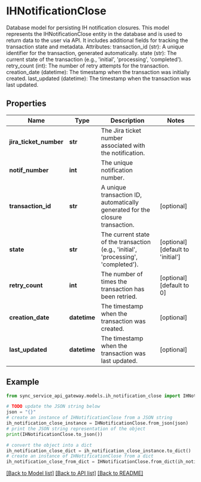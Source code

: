 # IHNotificationClose

Database model for persisting IH notification closures.  This model represents the IHNotificationClose entity in the database and is used to return data to the user via API. It includes additional fields for tracking the transaction state and metadata.  Attributes:     transaction_id (str): A unique identifier for the transaction, generated automatically.     state (str): The current state of the transaction (e.g., 'initial', 'processing', 'completed').     retry_count (int): The number of retry attempts for the transaction.     creation_date (datetime): The timestamp when the transaction was initially created.     last_updated (datetime): The timestamp when the transaction was last updated.

## Properties

Name | Type | Description | Notes
------------ | ------------- | ------------- | -------------
**jira_ticket_number** | **str** | The Jira ticket number associated with the notification. | 
**notif_number** | **int** | The unique notification number. | 
**transaction_id** | **str** | A unique transaction ID, automatically generated for the closure transaction. | [optional] 
**state** | **str** | The current state of the transaction (e.g., &#39;initial&#39;, &#39;processing&#39;, &#39;completed&#39;). | [optional] [default to 'initial']
**retry_count** | **int** | The number of times the transaction has been retried. | [optional] [default to 0]
**creation_date** | **datetime** | The timestamp when the transaction was created. | [optional] 
**last_updated** | **datetime** | The timestamp when the transaction was last updated. | [optional] 

## Example

```python
from sync_service_api_gateway.models.ih_notification_close import IHNotificationClose

# TODO update the JSON string below
json = "{}"
# create an instance of IHNotificationClose from a JSON string
ih_notification_close_instance = IHNotificationClose.from_json(json)
# print the JSON string representation of the object
print(IHNotificationClose.to_json())

# convert the object into a dict
ih_notification_close_dict = ih_notification_close_instance.to_dict()
# create an instance of IHNotificationClose from a dict
ih_notification_close_from_dict = IHNotificationClose.from_dict(ih_notification_close_dict)
```
[[Back to Model list]](../README.md#documentation-for-models) [[Back to API list]](../README.md#documentation-for-api-endpoints) [[Back to README]](../README.md)


